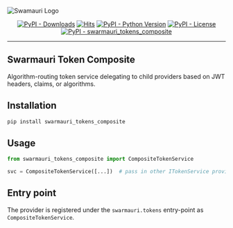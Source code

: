 ![Swamauri Logo](https://res.cloudinary.com/dbjmpekvl/image/upload/v1730099724/Swarmauri-logo-lockup-2048x757_hww01w.png)

<p align="center">
    <a href="https://pypi.org/project/swarmauri_tokens_composite/">
        <img src="https://img.shields.io/pypi/dm/swarmauri_tokens_composite" alt="PyPI - Downloads"/></a>
    <a href="https://hits.sh/github.com/swarmauri/swarmauri-sdk/tree/master/pkgs/standards/swarmauri_tokens_composite/">
        <img alt="Hits" src="https://hits.sh/github.com/swarmauri/swarmauri-sdk/tree/master/pkgs/standards/swarmauri_tokens_composite.svg"/></a>
    <a href="https://pypi.org/project/swarmauri_tokens_composite/">
        <img src="https://img.shields.io/pypi/pyversions/swarmauri_tokens_composite" alt="PyPI - Python Version"/></a>
    <a href="https://pypi.org/project/swarmauri_tokens_composite/">
        <img src="https://img.shields.io/pypi/l/swarmauri_tokens_composite" alt="PyPI - License"/></a>
    <a href="https://pypi.org/project/swarmauri_tokens_composite/">
        <img src="https://img.shields.io/pypi/v/swarmauri_tokens_composite?label=swarmauri_tokens_composite&color=green" alt="PyPI - swarmauri_tokens_composite"/></a>
</p>

---

## Swarmauri Token Composite

Algorithm-routing token service delegating to child providers based on JWT headers, claims, or algorithms.

## Installation

```bash
pip install swarmauri_tokens_composite
```

## Usage

```python
from swarmauri_tokens_composite import CompositeTokenService

svc = CompositeTokenService([...])  # pass in other ITokenService providers
```

## Entry point

The provider is registered under the `swarmauri.tokens` entry-point as `CompositeTokenService`.
